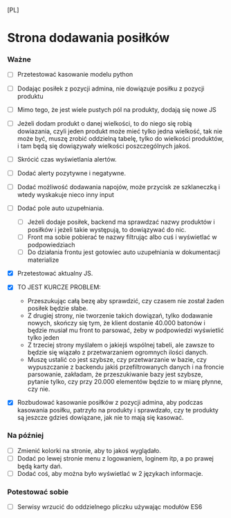 [PL]
# Strona dodawania posiłków

### Ważne
- [ ] Przetestować kasowanie modelu python
- [ ] Dodając posiłek z pozycji admina, nie dowiązuje posiłku z pozycji produktu
- [ ] Mimo tego, że jest wiele pustych pól na produkty, dodają się nowe JS
- [ ] Jeżeli dodam produkt o danej wielkości, to do niego się robią dowiazania, czyli jeden produkt może mieć tylko jedna wielkość, tak nie może być, muszę zrobić oddzielną tabelę, tylko do wielkości produktów, i tam będą się dowiązywały wielkości poszczególnych jakoś.


- [ ] Skrócić czas wyświetlania alertów.
- [ ] Dodać alerty pozytywne i negatywne.
- [ ] Dodać możliwość dodawania napojów, może przycisk ze szklaneczką i wtedy wyskakuje nieco inny input
- [ ] Dodać pole auto uzupełniania.
    - [ ] Jeżeli dodaje posiłek, backend ma sprawdzać nazwy produktów i posiłków i jeżeli takie występują, to dowiązywać do nic.
    - [ ] Front ma sobie pobierać te nazwy filtrując albo cuś i wyświetlać w podpowiedziach
    - [ ] Do działania frontu jest gotowiec auto uzupełniania w dokumentacji materialize

- [x] Przetestować aktualny JS.
- [x] TO JEST KURCZE PROBLEM: 
    - Przeszukując całą bezę aby sprawdzić, czy czasem nie został żaden posiłek będzie słabe.
    - Z drugiej strony, nie tworzenie takich dowiązań, tylko dodawanie nowych, skończy się tym, że klient dostanie 40.000 batonów i będzie musiał mu front to parsować, żeby w podpowiedzi wyświetlić tylko jeden
    - Z trzeciej strony myślałem o jakiejś wspólnej tabeli, ale zawsze to będzie się wiązało z przetwarzaniem ogromnych ilości danych.
    - Muszę ustalić co jest szybsze, czy przetwarzanie w bazie, czy wypuszczanie z backendu jakiś przefiltrowanych danych i na froncie parsowanie, zakładam, że przeszukiwanie bazy jest szybsze, pytanie tylko, czy przy 20.000 elementów będzie to w miarę płynne, czy nie.
- [x] Rozbudować kasowanie posiłków z pozycji admina, aby podczas kasowania posiłku, patrzyło na produkty i sprawdzało, czy te produkty są jeszcze gdzieś dowiązane, jak nie to mają się kasować.

### Na później
- [ ] Zmienić kolorki na stronie, aby to jakoś wyglądało.
- [ ] Dodać po lewej stronie menu z logowaniem, loginem itp, a po prawej będą karty dań.
- [ ] Dodać coś, aby można było wyświetlać w 2 językach informacje.

### Potestować sobie
- [ ] Serwisy wrzucić do oddzielnego pliczku używając modułów ES6